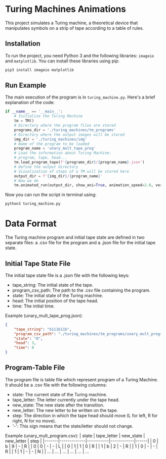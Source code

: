# Turing Machines Animations

This project simulates a Turing machine, a theoretical device that manipulates symbols on a strip of tape according to a table of rules.


## Installation

To run the project, you need Python 3 and the following libraries: `imageio` and `matplotlib`. You can install these libraries using pip:

```bash
pip3 install imageio matplotlib
```

## Run Example

The main execution of the program is in `turing_machine.py`. Here's a brief explanation of the code:

```python
if __name__ == '__main__':
    # Initialize the Turing Machine
    tm = TM()  
    # Directory where the program files are stored
    programs_dir = './turing_machines/tm_programs'  
    # Directory where the output images will be stored
    img_dir = './turing_machines/img'  
    # Name of the program to be loaded
    program_name = 'unary_mult_tape_prog'  
    # Load the information about Turing Machine:
    # program, tape, head... 
    tm.load_program_tape(f'{programs_dir}/{program_name}.json')  
    # Define the output directory 
    # Vizualization of steps of a TM will be stored here
    output_dir = f'{img_dir}/{program_name}'  
    # Now we de
    tm.animated_run(output_dir, show_ani=True, animation_speed=2.0, verbose=False)  
```

Now you can run the script in terminal using:

```bash
python3 turing_machine.py
```

# Data Format

The Turing machine program and initial tape state are defined in two separate files: a .csv file for the program and a .json file for the initial tape state.


## Initial Tape State File

The initial tape state file is a .json file with the following keys:

- tape_string: The initial state of the tape.
- program_csv_path: The path to the .csv file containing the program.
- state: The initial state of the Turing machine.
- head: The initial position of the tape head.
- time: The initial time.

Example (unary_mult_tape_prog.json):
```json
{
    "tape_string": "b111b11b",
    "program_csv_path": "./turing_machines/tm_programs/unary_mult_program.csv",
    "state": "0",
    "head": 3,
    "time": 0
}
```

## Program-Table File

The program file is table file which represent program of a Turing Machine. It should be a .csv file with the following columns:

- state: The current state of the Turing machine.
- tape_letter: The letter currently under the tape head.
- new_state: The new state after the transition.
- new_letter: The new letter to be written on the tape.
- step: The direction in which the tape head should move (L for left, R for right, N for no move).
- '-': This sign means that the state/letter should not change.

Example (unary_mult_program.csv):
| state | tape_letter | new_state | new_letter | step |
|-------|-------------|-----------|------------|------|
| 0     | b           | 9         | -          | R    |
| 0     | 0           | -         | -          | L    |
| 0     | 1           | 1         | 0          | R    |
| 1     | b           | 2         | -          | R    |
| 1     | 0           | -         | -          | R    |
| 1     | 1           | -         | -          | N    |
| ...   | ...         | ...       | ...        | ...  |
...